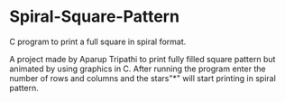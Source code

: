 # Spiral-Square-Pattern
C program to print a full square in spiral format.

A project made by Aparup Tripathi to print fully filled square pattern but animated by using graphics in C.
After running the program enter the number of rows and columns and the stars"*" will start printing in spiral pattern.
